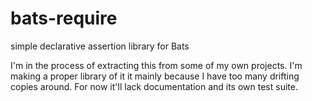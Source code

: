 # bats-require
simple declarative assertion library for Bats

I'm in the process of extracting this from some of my own projects. I'm making a proper library of it it mainly because I have too many drifting copies around. For now it'll lack documentation and its own test suite.

